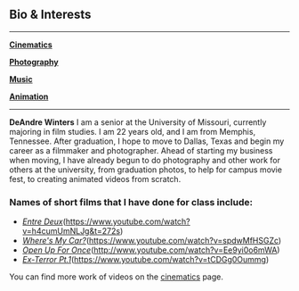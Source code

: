 ## Bio & Interests

---
[**Cinematics**](Cinematics.md)

[**Photography**]()

[**Music**]()

[**Animation**]()

---
**DeAndre Winters**
I am a senior at the University of Missouri, currently majoring in film studies. I am 22 years old, and I am from Memphis, Tennessee. After graduation, I hope to move to Dallas, Texas and begin my career as a filmmaker and photographer. Ahead of starting my business when moving, I have already begun to do photography and other work for others at the university, from graduation photos, to help for campus movie fest, to creating animated videos from scratch.

### Names of short films that I have done for class include:
* [*Entre Deux*](http://img.youtube.com/vi/h4cumUmNLJg&t=272s/0.jpg)(https://www.youtube.com/watch?v=h4cumUmNLJg&t=272s)
* [*Where's My Car?*](http://img.youtube.com/vi/spdwMfHSGZc/0.jpg)(https://www.youtube.com/watch?v=spdwMfHSGZc)
* [*Open Up For Once*](http://img.youtube.com/vi/Ee9yi0o6mWA/0.jpg)(http://www.youtube.com/watch?v=Ee9yi0o6mWA)
* [*Ex-Terror Pt.1*](http://img.youtube.com/vi/tCDGg0Oummg/0.jpg)(https://www.youtube.com/watch?v=tCDGg0Oummg)

You can find more work of videos on the [cinematics](Cinematics.md) page.
